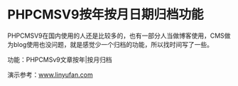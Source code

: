 # PHPCMSV9按年按月日期归档功能

PHPCMSV9在国内使用的人还是比较多的，也有一部分人当做博客使用，CMS做为blog使用也没问题，就是感觉少一个归档的功能，所以找时间写了一些。

功能：PHPCMSv9文章按年|按月归档

演示参考：www.linyufan.com
